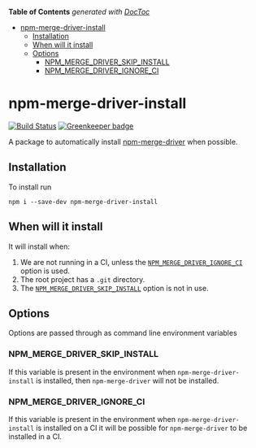 <!-- START doctoc generated TOC please keep comment here to allow auto update -->
<!-- DON'T EDIT THIS SECTION, INSTEAD RE-RUN doctoc TO UPDATE -->
**Table of Contents**  *generated with [DocToc](https://github.com/thlorenz/doctoc)*

- [npm-merge-driver-install](#npm-merge-driver-install)
  - [Installation](#installation)
  - [When will it install](#when-will-it-install)
  - [Options](#options)
    - [NPM_MERGE_DRIVER_SKIP_INSTALL](#npm_merge_driver_skip_install)
    - [NPM_MERGE_DRIVER_IGNORE_CI](#npm_merge_driver_ignore_ci)

<!-- END doctoc generated TOC please keep comment here to allow auto update -->

# npm-merge-driver-install

[![Build Status](https://travis-ci.org/BrandonOCasey/npm-merge-driver-install.svg?branch=master)](https://travis-ci.org/BrandonOCasey/npm-merge-driver-install)
[![Greenkeeper badge](https://badges.greenkeeper.io/BrandonOCasey/npm-merge-driver-install.svg)](https://greenkeeper.io/)

A package to automatically install [npm-merge-driver](https://www.npmjs.com/package/npm-merge-driver) when possible.

## Installation
To install run

```
npm i --save-dev npm-merge-driver-install
```

## When will it install
It will install when:
1. We are not running in a CI, unless the [`NPM_MERGE_DRIVER_IGNORE_CI`](###NPM_MERGE_DRIVER_IGNORE_CI) option is used.
2. The root project has a `.git` directory.
3. The [`NPM_MERGE_DRIVER_SKIP_INSTALL`](###NPM_MERGE_DRIVER_SKIP_INSTALL) option is not in use.

## Options
Options are passed through as command line environment variables

### NPM_MERGE_DRIVER_SKIP_INSTALL
If this variable is present in the environment when `npm-merge-driver-install` is installed, then `npm-merge-driver` will not be installed.

### NPM_MERGE_DRIVER_IGNORE_CI
If this variable is present in the environment when `npm-merge-driver-install` is installed on a CI it will be possible for `npm-merge-driver` to be installed in a CI.
